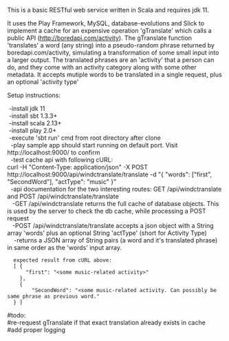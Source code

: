 This is a basic RESTful web service written in Scala and requires jdk 11.  

It uses the Play Framework, MySQL, database-evolutions and Slick to implement a cache for an expensive operation 'gTranslate' which calls a public API (http://boredapi.com/activity). The gTranslate function 'translates' a word (any string) into a pseudo-random phrase returned by boredapi.com/activity, simulating a transformation of some small input into a larger output. The translated phrases are an 'activity' that a person can do, and they come with an activity category along with some other metadata. It accepts mutiple words to be translated in a single request, plus an optional 'activity type'  
  
Setup instructions:  

  &nbsp;-install jdk 11  
  &nbsp;-install sbt 1.3.3+  
  &nbsp;-install scala 2.13+  
  &nbsp;-install play 2.0+  
  &nbsp;-execute 'sbt run' cmd from root directory after clone  
    &nbsp;&nbsp;-play sample app should start running on default port. Visit http://localhost:9000/ to confirm  
    &nbsp;&nbsp;-test cache api with following cURL:   
      curl -H "Content-Type: application/json" -X POST http://localhost:9000/api/windctranslate/translate -d "{ "words": ["first", "SecondWord"], \"actType\": \"music\" }"  
    &nbsp;&nbsp;-api documentation for the two interesting routes: GET /api/windctranslate  and  POST /api/windctranslate/translate  
      &nbsp;&nbsp;&nbsp;-GET /api/windctranslate  returns the full cache of database objects. This is used by the server to check the db cache, while processing a POST request  
      &nbsp;&nbsp;&nbsp;-POST /api/windctranslate/translate  accepts a json object with a String array 'words' plus an optional String 'actType' (short for Activity Type)  
        &nbsp;&nbsp;&nbsp;&nbsp;-returns a JSON array of String pairs (a word and it's translated phrase) in same order as the 'words' input array.  
  
      expected result from cURL above:   
      [ {  
          "first": "<some music-related activity>"  
        },  
        {  
            "SecondWord": "<some music-related activity. Can possibly be same phrase as previous word."  
      } ]  



#todo:  
#re-request gTranslate if that exact translation already exists in cache  
#add proper logging  
